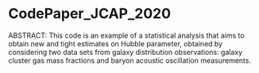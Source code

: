# CodePaper_JCAP_2020
ABSTRACT: This code is an example of a statistical analysis that aims to obtain new and tight estimates on Hubble  parameter, obtained by considering two data sets from galaxy distribution observations: galaxy cluster gas mass fractions and baryon acoustic oscillation measurements.
